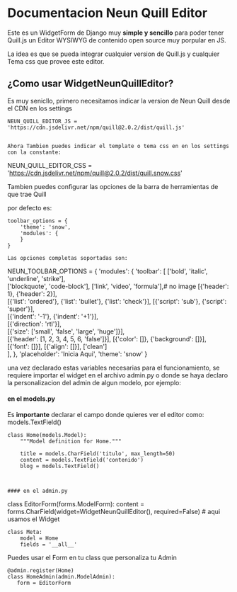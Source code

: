# Documentacion Neun Quill Editor

Este es un WidgetForm de Django muy **simple y sencillo** para poder tener Quill.js un Editor WYSIWYG de contenido open source muy porpular en JS. 

La idea es que se pueda integrar cualquier version de Quill.js y cualquier Tema css que provee este editor.

## ¿Como usar WidgetNeunQuillEditor?
Es muy senicllo, primero necesitamos indicar la version de Neun Quill desde el CDN en los settings

```
NEUN_QUILL_EDITOR_JS = 'https://cdn.jsdelivr.net/npm/quill@2.0.2/dist/quill.js'


Ahora Tambien puedes indicar el template o tema css en en los settings con la constante:

```
NEUN_QUILL_EDITOR_CSS = 'https://cdn.jsdelivr.net/npm/quill@2.0.2/dist/quill.snow.css'


Tambien puedes configurar las opciones de la barra de herramientas de que trae Quill

por defecto es:
```
toolbar_options = {
    'theme': 'snow',
    'modules': {
    }
}

Las opciones completas soportadas son:
```
NEUN_TOOLBAR_OPTIONS = {
    'modules': {
        'toolbar': [
            ['bold', 'italic', 'underline', 'strike'],        
            ['blockquote', 'code-block'],
            ['link', 'video', 'formula'],# no image
            [{'header': 1}, {'header': 2}],                   
            [{'list': 'ordered'}, {'list': 'bullet'}, {'list': 'check'}],
            [{'script': 'sub'}, {'script': 'super'}],        
            [{'indent': '-1'}, {'indent': '+1'}],             
            [{'direction': 'rtl'}],                           
            [{'size': ['small', 'false', 'large', 'huge']}],    
            [{'header': [1, 2, 3, 4, 5, 6, 'false']}],
            [{'color': []}, {'background': []}],              
            [{'font': []}],
            [{'align': []}],
            ['clean']                                         
        ],
    },
    'placeholder': 'Inicia Aqui',
    'theme': 'snow'
}

una vez declarado estas variables necesarias para el funcionamiento, se requiere
importar el widget en el archivo admin.py o donde se haya declaro la personalizacion
del admin de algun modelo, por ejemplo:

#### en el models.py
Es **importante** declarar el campo donde quieres ver el editor como: models.TextField()
```
class Home(models.Model):
    """Model definition for Home."""

    title = models.CharField('titulo', max_length=50)
    content = models.TextField('contenido')
    blog = models.TextField()



#### en el admin.py
```
class EditorForm(forms.ModelForm):
    content = forms.CharField(widget=WidgetNeunQuillEditor(), required=False) # aqui usamos el Widget 

    class Meta:
        model = Home
        fields = '__all__'


Puedes usar el Form en tu class que personaliza tu Admin

 ```      
@admin.register(Home)
class HomeAdmin(admin.ModelAdmin):
    form = EditorForm
